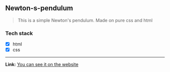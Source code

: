 ## Newton-s-pendulum

>This is a simple Newton's pendulum. Made on pure css and html
### Tech stack
* [X] html
* [X] css
___
**Link:**
 [You can see it on the website](https://rss-2000.github.io/Newton-s-pendulum/)
